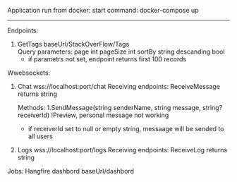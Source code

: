 Application run from docker:
 start command: docker-compose up

__________________________________________________________________________________________________________________________

Endpoints:

1. GetTags baseUrl/StackOverFlow/Tags  
    Query parameters:
     page int
     pageSize int
     sortBy string
     descanding bool
   - if parametrs not set, endpoint returns first 100 records 

Wwebsockets:

1. Chat wss://localhost:port/chat 
    Receiving endpoints: ReceiveMessage
     returns string

   Methods:
     1.SendMessage(string senderName, string message, string? receiverId) !Preview, personal message not working
     - if receiverId set to null or empty string, messaage will be sended to all users

2. Logs wss://localhost:port/logs
    Receiving endpoints: ReceiveLog
     returns string

Jobs:
Hangfire dashbord baseUrl/dashbord
 

